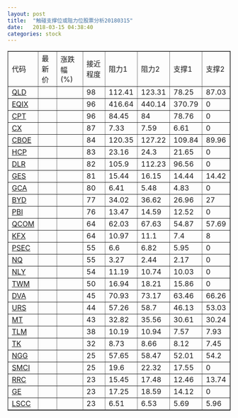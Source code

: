 ```yaml
---
layout: post
title:  "触碰支撑位或阻力位股票分析20180315"
date:   2018-03-15 04:38:40
categories: stock
---
```

<script type="text/javascript">
var stockList = []
stockList.push('gb_qld');
stockList.push('gb_eqix');
stockList.push('gb_cpt');
stockList.push('gb_cx');
stockList.push('gb_cboe');
stockList.push('gb_hcp');
stockList.push('gb_dlr');
stockList.push('gb_ges');
stockList.push('gb_gca');
stockList.push('gb_byd');
stockList.push('gb_pbi');
stockList.push('gb_qcom');
stockList.push('gb_kfx');
stockList.push('gb_psec');
stockList.push('gb_nq');
stockList.push('gb_nly');
stockList.push('gb_twm');
stockList.push('gb_dva');
stockList.push('gb_urs');
stockList.push('gb_mt');
stockList.push('gb_tlm');
stockList.push('gb_tk');
stockList.push('gb_ngg');
stockList.push('gb_smci');
stockList.push('gb_rrc');
stockList.push('gb_ge');
stockList.push('gb_lscc');
</script>
<table border="1">
 <tr>
 <td>代码</td>
 <td>最新价</td>
 <td>涨跌幅(%)</td>
 <td>接近程度</td>
 <td>阻力1</td>
 <td>阻力2</td>
 <td>支撑1</td>
 <td>支撑2</td>
</tr>
  <tr id="qld" class="green">
  <td><a href="http://stock.finance.sina.com.cn/usstock/quotes/QLD.html" target="_blank">QLD</a></td><td></td><td></td><td>98</td><td>112.41</td><td>123.31</td><td>78.25</td><td>87.03</td></tr>
  <tr id="eqix" class="red">
  <td><a href="http://stock.finance.sina.com.cn/usstock/quotes/EQIX.html" target="_blank">EQIX</a></td><td></td><td></td><td>96</td><td>416.64</td><td>440.14</td><td>370.79</td><td>0</td></tr>
  <tr id="cpt" class="red">
  <td><a href="http://stock.finance.sina.com.cn/usstock/quotes/CPT.html" target="_blank">CPT</a></td><td></td><td></td><td>96</td><td>84.45</td><td>84</td><td>78.76</td><td>0</td></tr>
  <tr id="cx" class="red">
  <td><a href="http://stock.finance.sina.com.cn/usstock/quotes/CX.html" target="_blank">CX</a></td><td></td><td></td><td>87</td><td>7.33</td><td>7.59</td><td>6.61</td><td>0</td></tr>
  <tr id="cboe" class="red">
  <td><a href="http://stock.finance.sina.com.cn/usstock/quotes/CBOE.html" target="_blank">CBOE</a></td><td></td><td></td><td>84</td><td>120.35</td><td>127.22</td><td>109.84</td><td>89.96</td></tr>
  <tr id="hcp" class="red">
  <td><a href="http://stock.finance.sina.com.cn/usstock/quotes/HCP.html" target="_blank">HCP</a></td><td></td><td></td><td>83</td><td>23.16</td><td>24.3</td><td>21.65</td><td>0</td></tr>
  <tr id="dlr" class="red">
  <td><a href="http://stock.finance.sina.com.cn/usstock/quotes/DLR.html" target="_blank">DLR</a></td><td></td><td></td><td>82</td><td>105.9</td><td>112.23</td><td>96.56</td><td>0</td></tr>
  <tr id="ges" class="red">
  <td><a href="http://stock.finance.sina.com.cn/usstock/quotes/GES.html" target="_blank">GES</a></td><td></td><td></td><td>81</td><td>15.44</td><td>16.15</td><td>14.44</td><td>14.42</td></tr>
  <tr id="gca" class="green">
  <td><a href="http://stock.finance.sina.com.cn/usstock/quotes/GCA.html" target="_blank">GCA</a></td><td></td><td></td><td>80</td><td>6.41</td><td>5.48</td><td>4.83</td><td>0</td></tr>
  <tr id="byd" class="red">
  <td><a href="http://stock.finance.sina.com.cn/usstock/quotes/BYD.html" target="_blank">BYD</a></td><td></td><td></td><td>77</td><td>34.02</td><td>36.62</td><td>26.96</td><td>27</td></tr>
  <tr id="pbi" class="green">
  <td><a href="http://stock.finance.sina.com.cn/usstock/quotes/PBI.html" target="_blank">PBI</a></td><td></td><td></td><td>76</td><td>13.47</td><td>14.59</td><td>12.52</td><td>0</td></tr>
  <tr id="qcom" class="green">
  <td><a href="http://stock.finance.sina.com.cn/usstock/quotes/QCOM.html" target="_blank">QCOM</a></td><td></td><td></td><td>64</td><td>62.03</td><td>67.63</td><td>54.87</td><td>57.69</td></tr>
  <tr id="kfx" class="green">
  <td><a href="http://stock.finance.sina.com.cn/usstock/quotes/KFX.html" target="_blank">KFX</a></td><td></td><td></td><td>64</td><td>10.97</td><td>11.1</td><td>7.4</td><td>8</td></tr>
  <tr id="psec" class="red">
  <td><a href="http://stock.finance.sina.com.cn/usstock/quotes/PSEC.html" target="_blank">PSEC</a></td><td></td><td></td><td>55</td><td>6.6</td><td>6.82</td><td>5.95</td><td>0</td></tr>
  <tr id="nq" class="green">
  <td><a href="http://stock.finance.sina.com.cn/usstock/quotes/NQ.html" target="_blank">NQ</a></td><td></td><td></td><td>55</td><td>3.27</td><td>2.44</td><td>2.17</td><td>0</td></tr>
  <tr id="nly" class="red">
  <td><a href="http://stock.finance.sina.com.cn/usstock/quotes/NLY.html" target="_blank">NLY</a></td><td></td><td></td><td>54</td><td>11.19</td><td>10.74</td><td>10.03</td><td>0</td></tr>
  <tr id="twm" class="green">
  <td><a href="http://stock.finance.sina.com.cn/usstock/quotes/TWM.html" target="_blank">TWM</a></td><td></td><td></td><td>50</td><td>16.94</td><td>18.21</td><td>15.86</td><td>0</td></tr>
  <tr id="dva" class="red">
  <td><a href="http://stock.finance.sina.com.cn/usstock/quotes/DVA.html" target="_blank">DVA</a></td><td></td><td></td><td>45</td><td>70.93</td><td>73.17</td><td>63.46</td><td>66.26</td></tr>
  <tr id="urs" class="green">
  <td><a href="http://stock.finance.sina.com.cn/usstock/quotes/URS.html" target="_blank">URS</a></td><td></td><td></td><td>44</td><td>57.26</td><td>58.7</td><td>46.13</td><td>53.03</td></tr>
  <tr id="mt" class="red">
  <td><a href="http://stock.finance.sina.com.cn/usstock/quotes/MT.html" target="_blank">MT</a></td><td></td><td></td><td>43</td><td>32.82</td><td>35.56</td><td>30.61</td><td>30.24</td></tr>
  <tr id="tlm" class="green">
  <td><a href="http://stock.finance.sina.com.cn/usstock/quotes/TLM.html" target="_blank">TLM</a></td><td></td><td></td><td>38</td><td>10.19</td><td>10.94</td><td>7.57</td><td>7.93</td></tr>
  <tr id="tk" class="red">
  <td><a href="http://stock.finance.sina.com.cn/usstock/quotes/TK.html" target="_blank">TK</a></td><td></td><td></td><td>32</td><td>8.73</td><td>8.66</td><td>8.12</td><td>7.45</td></tr>
  <tr id="ngg" class="green">
  <td><a href="http://stock.finance.sina.com.cn/usstock/quotes/NGG.html" target="_blank">NGG</a></td><td></td><td></td><td>25</td><td>57.65</td><td>58.47</td><td>52.01</td><td>54.2</td></tr>
  <tr id="smci" class="red">
  <td><a href="http://stock.finance.sina.com.cn/usstock/quotes/SMCI.html" target="_blank">SMCI</a></td><td></td><td></td><td>25</td><td>19.6</td><td>22.32</td><td>17.55</td><td>0</td></tr>
  <tr id="rrc" class="red">
  <td><a href="http://stock.finance.sina.com.cn/usstock/quotes/RRC.html" target="_blank">RRC</a></td><td></td><td></td><td>23</td><td>15.45</td><td>17.48</td><td>12.46</td><td>13.74</td></tr>
  <tr id="ge" class="green">
  <td><a href="http://stock.finance.sina.com.cn/usstock/quotes/GE.html" target="_blank">GE</a></td><td></td><td></td><td>23</td><td>17.25</td><td>18.59</td><td>14.12</td><td>0</td></tr>
  <tr id="lscc" class="red">
  <td><a href="http://stock.finance.sina.com.cn/usstock/quotes/LSCC.html" target="_blank">LSCC</a></td><td></td><td></td><td>23</td><td>6.51</td><td>6.53</td><td>5.69</td><td>5.96</td></tr>
</table>
